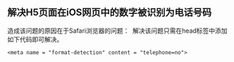 ## 解决H5页面在iOS网页中的数字被识别为电话号码

造成该问题的原因在于Safari浏览器的问题：  解决该问题只需在head标签中添加如下代码即可解决。 

```
<meta name = "format-detection" content = "telephone=no">
```

